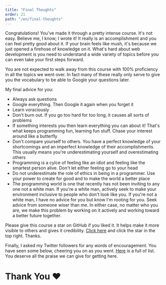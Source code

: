 ```yaml
---
title: "Final Thoughts"
order: 21
path: "/en/final-thoughts"
---
```


Congratulations! You've made it through a pretty intense course. It's not easy. Believe me, I know; I wrote it! It really is an accomplishment and you can feel pretty good about it. If your brain feels like mush, it's because we just opened a firehose of knowledge on it. What's hard about web development is you need to understand a wide variety of topics before you can even take your first steps forward.

You are not expected to walk away from this course with 100% proficiency in all the topics we went over. In fact many of these really only serve to give you the vocabulary to be able to Google your questions later.

My final advice for you:

* Always ask questions
* Google everything. Then Google it again when you forget it
* Learn voraciously
* Don't burn out. If you go too hard for too long, it causes all sorts of problems
* If something interests you then learn everything you can about it! That's what keeps programming fun, learning fun stuff. Chase your interest around like a butterfly
* Don't compare yourself to others. You have a perfect knowledge of your shortcomings and an imperfect knowledge of their accomplishments. This usually means you're underestimating yourself and overestimating others
* Programming is a cylce of feeling like an idiot and feeling like the smartest person alive. Don't let either feeling go to your head
* Do not underestimate the role of ethics in being in a programmer. Use your power to create for good and to make the world a better place
* The programming world is one that recently has not been inviting to any one not a white man. If you're a white man, actively seek to make your environment inclusive to people who don't look like you. If you're not a white man, I have no advice for you but know I'm rooting for you. Seek advice from someone wiser than me. In either case, no matter who you are, we make this problem by working on it actively and working toward a better future together.

Please give this course a star on GitHub if you liked it. It helps make it more visible to others and gives it credibility. [Click here][gh] and click the star in the top right. Thanks.

Finally, I asked my Twitter followers for any words of encouragement. You have seen some below, cheering you on as you went. [Here][tweets] is a full of list. You deserve all the praise we can give for getting here.

# Thank You ❤️ ️

[tweets]: https://btholt.github.io/intro-to-web-dev-v2/tweets/
[gh]: https://github.com/btholt/intro-to-web-dev-v2
